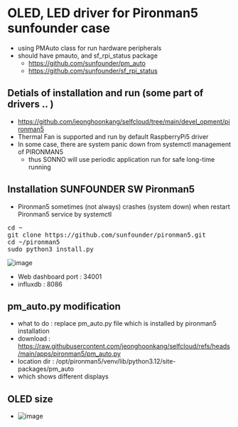 # OLED, LED driver for Pironman5 sunfounder case
- using PMAuto class for run hardware peripherals
- should have pmauto, and sf_rpi_status package
  - https://github.com/sunfounder/pm_auto
  - https://github.com/sunfounder/sf_rpi_status  

## Detials of installation and run (some part of drivers .. )
- https://github.com/jeonghoonkang/selfcloud/tree/main/devel_opment/pironman5
- Thermal Fan is supported and run by default RaspberryPi5 driver
- In some case, there are system panic down from systemctl management of PIRONMAN5
  - thus SONNO will use periodic application run for safe long-time running   

## Installation SUNFOUNDER SW Pironman5
- Pironman5 sometimes (not always) crashes (system down)  when restart Pironman5 service by systemctl
<pre>
cd ~
git clone https://github.com/sunfounder/pironman5.git
cd ~/pironman5
sudo python3 install.py
</pre>

![image](https://github.com/user-attachments/assets/f943ac93-7123-4d93-b1f8-596483766a10)


- Web dashboard port : 34001
- influxdb : 8086

## pm_auto.py modification
- what to do : replace pm_auto.py file which is installed by pironman5 installation
- download : https://raw.githubusercontent.com/jeonghoonkang/selfcloud/refs/heads/main/apps/pironman5/pm_auto.py
- location dir : /opt/pironman5/venv/lib/python3.12/site-packages/pm_auto
- which shows different displays 

## OLED size
- ![image](https://github.com/user-attachments/assets/484dfc7d-4c47-4061-be40-3ac90994206e)
